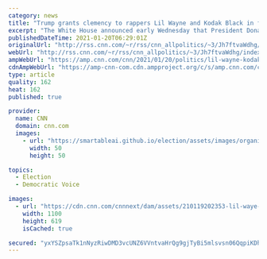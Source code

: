 ```yaml
---
category: news
title: "Trump grants clemency to rappers Lil Wayne and Kodak Black in final flurry of presidential power "
excerpt: "The White House announced early Wednesday that President Donald Trump has granted a pardon to rapper Lil Wayne and a commutation to rapper Kodak Black, two of the raft of pardons and commutations on his final day in office.\n    \n"
publishedDateTime: 2021-01-20T06:29:01Z
originalUrl: "http://rss.cnn.com/~r/rss/cnn_allpolitics/~3/Jh7ftvaWdhg/index.html"
webUrl: "http://rss.cnn.com/~r/rss/cnn_allpolitics/~3/Jh7ftvaWdhg/index.html"
ampWebUrl: "https://amp.cnn.com/cnn/2021/01/20/politics/lil-wayne-kodak-black-trump/index.html"
cdnAmpWebUrl: "https://amp-cnn-com.cdn.ampproject.org/c/s/amp.cnn.com/cnn/2021/01/20/politics/lil-wayne-kodak-black-trump/index.html"
type: article
quality: 162
heat: 162
published: true

provider:
  name: CNN
  domain: cnn.com
  images:
    - url: "https://smartableai.github.io/election/assets/images/organizations/cnn.com-50x50.jpg"
      width: 50
      height: 50

topics:
  - Election
  - Democratic Voice

images:
  - url: "https://cdn.cnn.com/cnnnext/dam/assets/210119202353-lil-waye-feb-2020-super-tease.jpg"
    width: 1100
    height: 619
    isCached: true

secured: "yxYSZpsaTk1nNyzRiwDMD3vcUNZ6VVntvaHrQg9gjTyBi5mlsvsn06QqpiKDhkIkDJ+lkvB/XyM4EOroSyi1UHcQf/ANlIIjK0hn7CpbBmZA/X0uHEaYj6GD00yIeQ7fd7Q60MiEry8qKAwKZAAjTyhdbvmS/5oz3pi9bY2D5qVpAUTGyIFiOSEl4C8CLCNTGzHhqyn22AaD7X6xmtoZ1kDqvWYEmXeWjI35/zyzXcqrYmxsBQgqMydetZLhYSgJ1lgu9aH9PVX4PUGMDoGunIFDj21fZasklBikOpSOi9Lwa492w3CZ9vbSa6/9yxrM//+Wg90Cl5SBrbjSTEfuG5Du6FMn338TT7/R5+zUD9s=;XzXq5XSNeobPjeXcpX5B3A=="
---
```


